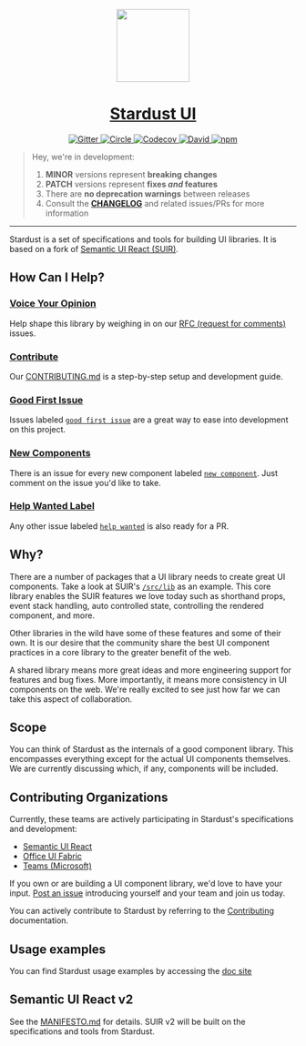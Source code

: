 <!-- Logo -->
<p align="center">
  <a href="https://stardust-ui.github.io/react">
    <img height="128" width="128" src="https://github.com/stardust-ui/react/raw/master/docs/src/logo.png">
  </a>
</p>

<!-- Name -->
<h1 align="center">
  <a href="https://stardust-ui.github.io/react">Stardust UI</a>
</h1>

<!-- Badges -->
<p align="center">
  <a href="https://gitter.im/stardust-ui/react">
    <img alt="Gitter" src="https://img.shields.io/badge/gitter-join_chat-1dce73.svg?logo=data%3Aimage%2Fsvg%2Bxml%3Bbase64%2CPD94bWwgdmVyc2lvbj0iMS4wIiBlbmNvZGluZz0iVVRGLTgiPz4NCjxzdmcgeG1sbnM9Imh0dHA6Ly93d3cudzMub3JnLzIwMDAvc3ZnIj48cmVjdCB4PSIwIiB5PSI1IiBmaWxsPSIjZmZmIiB3aWR0aD0iMSIgaGVpZ2h0PSI1Ii8%2BPHJlY3QgeD0iMiIgeT0iNiIgZmlsbD0iI2ZmZiIgd2lkdGg9IjEiIGhlaWdodD0iNyIvPjxyZWN0IHg9IjQiIHk9IjYiIGZpbGw9IiNmZmYiIHdpZHRoPSIxIiBoZWlnaHQ9IjciLz48cmVjdCB4PSI2IiB5PSI2IiBmaWxsPSIjZmZmIiB3aWR0aD0iMSIgaGVpZ2h0PSI0Ii8%2BPC9zdmc%2B&logoWidth=8&style=flat-square&maxAge=2592000" />
  </a>
  <a href="https://circleci.com/gh/stardust-ui/react/tree/master">
    <img alt="Circle" src="https://img.shields.io/circleci/project/github/stardust-ui/react/master.svg?style=flat-square" />
  </a>
  <a href="https://codecov.io/gh/stardust-ui/react">
    <img alt="Codecov" src="https://img.shields.io/codecov/c/github/stardust-ui/react/master.svg?style=flat-square" />
  </a>
  <a href="https://david-dm.org/stardust-ui/react">
    <img alt="David" src="https://img.shields.io/david/stardust-ui/react.svg?style=flat-square" />
  </a>
  <a href="https://www.npmjs.com/package/@stardust-ui/react">
    <img alt="npm" src="https://img.shields.io/npm/v/@stardust-ui/react.svg?style=flat-square" />
  </a>
</p>

>Hey, we're in development:
>
>1. **MINOR** versions represent **breaking changes**
>1. **PATCH** versions represent **fixes _and_ features**
>1. There are **no deprecation warnings** between releases
>1. Consult the [**CHANGELOG**][4] and related issues/PRs for more information

***

Stardust is a set of specifications and tools for building UI libraries. It is based on a fork of [Semantic UI React (SUIR)][200].

## How Can I Help?

### [Voice Your Opinion][101]

Help shape this library by weighing in on our [RFC (request for comments)][101] issues. 

### [Contribute][3]

Our [CONTRIBUTING.md][3] is a step-by-step setup and development guide.

### [Good First Issue][103]

Issues labeled [`good first issue`][103] are a great way to ease into development on this project. 

### [New Components][102]

There is an issue for every new component labeled [`new component`][102].  Just comment on the issue you'd like to take.

### [Help Wanted Label][100]

Any other issue labeled [`help wanted`][100] is also ready for a PR.

## Why?

There are a number of packages that a UI library needs to create great UI components. Take a look at SUIR's [`/src/lib`][201] as an example. This core library enables the SUIR features we love today such as shorthand props, event stack handling, auto controlled state, controlling the rendered component, and more.

Other libraries in the wild have some of these features and some of their own. It is our desire that the community share the best UI component practices in a core library to the greater benefit of the web.

A shared library means more great ideas and more engineering support for features and bug fixes. More importantly, it means more consistency in UI components on the web. We're really excited to see just how far we can take this aspect of collaboration.

## Scope

You can think of Stardust as the internals of a good component library. This encompasses everything except for the actual UI components themselves. We are currently discussing which, if any, components will be included.

## Contributing Organizations

Currently, these teams are actively participating in Stardust's specifications and development:

- [Semantic UI React][200]
- [Office UI Fabric][300]
- [Teams (Microsoft)][301]

If you own or are building a UI component library, we'd love to have your input. [Post an issue][2] introducing yourself and your team and join us today.

You can actively contribute to Stardust by referring to the [Contributing][3] documentation.

## Usage examples

You can find Stardust usage examples by accessing the [doc site][5]

## Semantic UI React v2

See the [MANIFESTO.md][1] for details. SUIR v2 will be built on the specifications and tools from Stardust.

<!-- REPO -->
[1]: https://github.com/stardust-ui/react/blob/master/MANIFESTO.md
[2]: https://github.com/stardust-ui/react/issues/new/choose
[3]: https://github.com/stardust-ui/react/blob/master/.github/CONTRIBUTING.md
[4]: https://github.com/stardust-ui/react/blob/master/CHANGELOG.md
[5]: https://stardust-ui.github.io/react/quick-start

<!-- ISSUE LABELS -->
[100]: https://github.com/stardust-ui/react/labels/help%20wanted
[101]: https://github.com/stardust-ui/react/issues?q=is%3Aopen+RFC+label%3ARFC
[102]: https://github.com/stardust-ui/react/issues?q=is%3Aissue+is%3Aopen+label%3A%22new+component%22
[103]: https://github.com/stardust-ui/react/labels/good%20first%20issue

<!-- SUIR -->
[200]: https://github.com/Semantic-Org/Semantic-UI-React
[201]: https://github.com/Semantic-Org/Semantic-UI-React/tree/master/src/lib

<!-- EXTERNAL -->
[300]: https://developer.microsoft.com/en-us/fabric
[301]: https://products.office.com/en-US/microsoft-teams/group-chat-software
